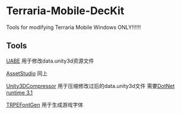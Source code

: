 # Terraria-Mobile-DecKit
Tools for modifying Terraria Mobile
Windows ONLY!!!!!!

## Tools
[UABE](https://github.com/SeriousCache/UABE)
用于修改data.unity3d资源文件
   
[AssetStudio](https://github.com/Perfare/AssetStudio)
同上
   
[Unity3DCompressor](https://github.com/IllusionMods/Unity3DCompressor)
用于压缩修改过后的data.unity3d文件
需要[DotNet runtime 3.1](https://dotnet.microsoft.com/zh-cn/download/dotnet/3.1/runtime?cid=getdotnetcore)

[TRPEFontGen](https://github.com/chi-rei-den/TRPEFontGen)
用于生成游戏字体

